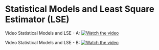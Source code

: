 # Statistical Models and Least Square Estimator (LSE)


Video Statistical Models and LSE - A: 
[![Watch the video](https://i9.ytimg.com/vi_webp/YLBJPlGaqBM/mqdefault.webp?v=67bd9bc2&sqp=CKi39r0G&rs=AOn4CLD0rl8UX_slWlalBrqXg6vDQcVrFA)](https://youtu.be/YLBJPlGaqBM)

Video Statistical Models and LSE - B: 
[![Watch the video](https://i9.ytimg.com/vi_webp/ji3Ewnrjuqk/mqdefault.webp?v=67bd9b84&sqp=CKi39r0G&rs=AOn4CLD-j1vzFU5Ll9TT9anpKeEyrQunKQ)](https://youtu.be/ji3Ewnrjuqk)

